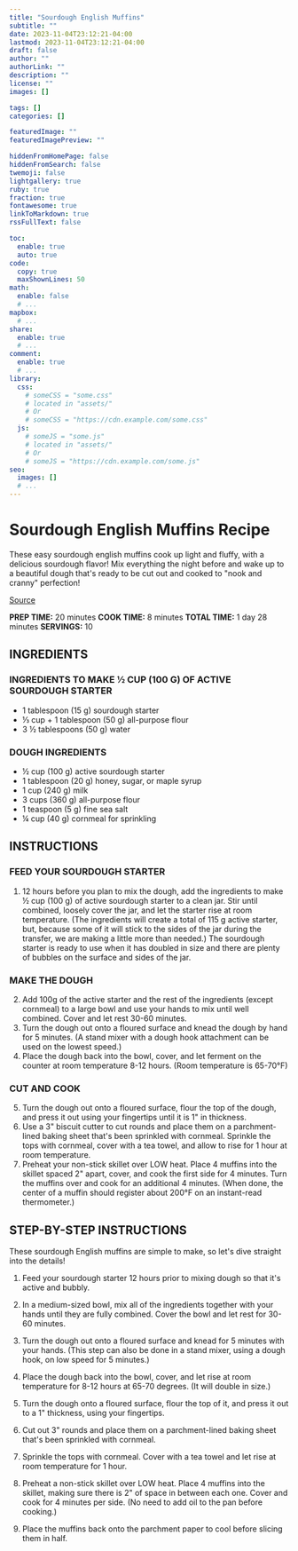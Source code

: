```yaml
---
title: "Sourdough English Muffins"
subtitle: ""
date: 2023-11-04T23:12:21-04:00
lastmod: 2023-11-04T23:12:21-04:00
draft: false
author: ""
authorLink: ""
description: ""
license: ""
images: []

tags: []
categories: []

featuredImage: ""
featuredImagePreview: ""

hiddenFromHomePage: false
hiddenFromSearch: false
twemoji: false
lightgallery: true
ruby: true
fraction: true
fontawesome: true
linkToMarkdown: true
rssFullText: false

toc:
  enable: true
  auto: true
code:
  copy: true
  maxShownLines: 50
math:
  enable: false
  # ...
mapbox:
  # ...
share:
  enable: true
  # ...
comment:
  enable: true
  # ...
library:
  css:
    # someCSS = "some.css"
    # located in "assets/"
    # Or
    # someCSS = "https://cdn.example.com/some.css"
  js:
    # someJS = "some.js"
    # located in "assets/"
    # Or
    # someJS = "https://cdn.example.com/some.js"
seo:
  images: []
  # ...
---
```


# Sourdough English Muffins Recipe

These easy sourdough english muffins cook up light and fluffy, with a delicious sourdough flavor! Mix everything the night before and wake up to a
beautiful dough that's ready to be cut out and cooked to "nook and cranny" perfection!

[Source](https://littlespoonfarm.com/sourdough-english-muffins-recipe/)

**PREP TIME:** 20 minutes
**COOK TIME:** 8 minutes
**TOTAL TIME:** 1 day 28 minutes
**SERVINGS:** 10

## INGREDIENTS

### INGREDIENTS TO MAKE ½ CUP (100 G) OF ACTIVE SOURDOUGH STARTER

- 1 tablespoon (15 g) sourdough starter
- ⅓ cup + 1 tablespoon (50 g) all-purpose flour
- 3 ½ tablespoons (50 g) water

### DOUGH INGREDIENTS

- ½ cup (100 g) active sourdough starter
- 1 tablespoon (20 g) honey, sugar, or maple syrup
- 1 cup (240 g) milk
- 3 cups (360 g) all-purpose flour
- 1 teaspoon (5 g) fine sea salt
- ¼ cup (40 g) cornmeal for sprinkling

## INSTRUCTIONS

### FEED YOUR SOURDOUGH STARTER

1. 12 hours before you plan to mix the dough, add the ingredients to make ½ cup (100 g) of active sourdough starter to a clean jar. Stir until combined, loosely cover the jar, and let the starter rise at room temperature. (The ingredients will create a total of 115 g active starter, but, because some of it will stick to the sides of the jar during the transfer, we are making a little more than needed.) The sourdough starter is ready to use when it has doubled in size and there are plenty of bubbles on the surface and sides of the jar.

### MAKE THE DOUGH

2. Add 100g of the active starter and the rest of the ingredients (except cornmeal) to a large bowl and use your hands to mix until well combined. Cover and let rest 30-60 minutes.
3. Turn the dough out onto a floured surface and knead the dough by hand for 5 minutes. (A stand mixer with a dough hook attachment can be used on the lowest speed.)
4. Place the dough back into the bowl, cover, and let ferment on the counter at room temperature 8-12 hours. (Room temperature is 65-70°F)

### CUT AND COOK

5. Turn the dough out onto a floured surface, flour the top of the dough, and press it out using your fingertips until it is 1" in thickness.
6. Use a 3" biscuit cutter to cut rounds and place them on a parchment-lined baking sheet that's been sprinkled with cornmeal. Sprinkle the tops with cornmeal, cover with a tea towel, and allow to rise for 1 hour at room temperature.
7. Preheat your non-stick skillet over LOW heat. Place 4 muffins into the skillet spaced 2" apart, cover, and cook the first side for 4 minutes. Turn the muffins over and cook for an additional 4 minutes. (When done, the center of a muffin should register about 200°F on an instant-read thermometer.)

## STEP-BY-STEP INSTRUCTIONS

These sourdough English muffins are simple to make, so let's dive straight into the details!

1. Feed your sourdough starter 12 hours prior to mixing dough so that it's active and bubbly.

2. In a medium-sized bowl, mix all of the ingredients together with your hands until they are fully combined. Cover the bowl and let rest for 30-60 minutes.

3. Turn the dough out onto a floured surface and knead for 5 minutes with your hands. (This step can also be done in a stand mixer, using a dough hook, on low speed for 5 minutes.)

4. Place the dough back into the bowl, cover, and let rise at room temperature for 8-12 hours at 65-70 degrees. (It will double in size.)

5. Turn the dough onto a floured surface, flour the top of it, and press it out to a 1" thickness, using your fingertips.

6. Cut out 3" rounds and place them on a parchment-lined baking sheet that's been sprinkled with cornmeal.

7. Sprinkle the tops with cornmeal. Cover with a tea towel and let rise at room temperature for 1 hour.

8. Preheat a non-stick skillet over LOW heat. Place 4 muffins into the skillet, making sure there is 2" of space in between each one. Cover and cook for 4 minutes per side. (No need to add oil to the pan before cooking.)

9. Place the muffins back onto the parchment paper to cool before slicing them in half.

